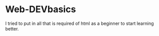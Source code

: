 # Web-DEVbasics
I tried to put in all that is required of html as a beginner to start learning better. 
